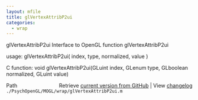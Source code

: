 ```yaml
---
layout: mfile
title: glVertexAttribP2ui
categories:
  - wrap
---
```


glVertexAttribP2ui  Interface to OpenGL function glVertexAttribP2ui

usage:  glVertexAttribP2ui\( index, type, normalized, value \)

C function:  void glVertexAttribP2ui\(GLuint index, GLenum type, GLboolean normalized, GLuint value\)


<div class="code_header" style="text-align:right;">
  <span style="float:left;">Path&nbsp;&nbsp;</span> <span class="counter">Retrieve <a href=
  "https://raw.github.com/Psychtoolbox-3/Psychtoolbox-3/beta/./PsychOpenGL/MOGL/wrap/glVertexAttribP2ui.m">current version from GitHub</a> | View <a href=
  "https://github.com/Psychtoolbox-3/Psychtoolbox-3/commits/beta/./PsychOpenGL/MOGL/wrap/glVertexAttribP2ui.m">changelog</a></span>
</div>
<div class="code">
  <code>./PsychOpenGL/MOGL/wrap/glVertexAttribP2ui.m</code>
</div>
